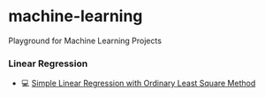 # machine-learning
Playground for Machine Learning Projects

### Linear Regression
- :computer: [Simple Linear Regression with Ordinary Least Square Method](https://github.com/neerajjain92/machine-learning/tree/master/linear_regression_with_ordinary_least_square_method)
